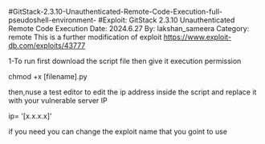 #GitStack-2.3.10-Unauthenticated-Remote-Code-Execution-full-pseudoshell-environment-
#Exploit: GitStack 2.3.10 Unauthenticated Remote Code Execution
Date: 2024.6.27 
By: lakshan_sameera 
Category: remote 
This is a further modification of exploit https://www.exploit-db.com/exploits/43777

1-To run first download the script file then give it  execution permission

chmod +x [filename].py

then,nuse a test editor to edit the ip address inside the script and replace it with your vulnerable server IP

ip= '[x.x.x.x]'

if you need you can change the exploit name that you goint to use
